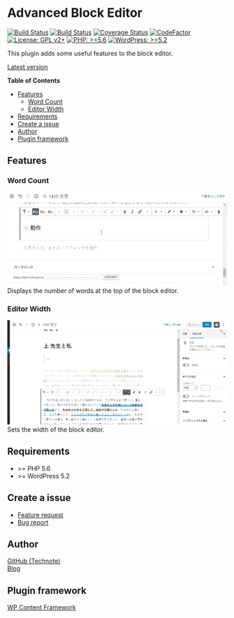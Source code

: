 # Advanced Block Editor

[![Build Status](https://github.com/technote-space/advanced-block-editor/workflows/Build/badge.svg)](https://github.com/technote-space/advanced-block-editor/actions)
[![Build Status](https://travis-ci.com/technote-space/advanced-block-editor.svg?branch=master)](https://travis-ci.com/technote-space/advanced-block-editor)
[![Coverage Status](https://coveralls.io/repos/github/technote-space/advanced-block-editor/badge.svg?branch=master)](https://coveralls.io/github/technote-space/advanced-block-editor?branch=master)
[![CodeFactor](https://www.codefactor.io/repository/github/technote-space/advanced-block-editor/badge)](https://www.codefactor.io/repository/github/technote-space/advanced-block-editor)
[![License: GPL v2+](https://img.shields.io/badge/License-GPL%20v2%2B-blue.svg)](http://www.gnu.org/licenses/gpl-2.0.html)
[![PHP: >=5.6](https://img.shields.io/badge/PHP-%3E%3D5.6-orange.svg)](http://php.net/)
[![WordPress: >=5.2](https://img.shields.io/badge/WordPress-%3E%3D5.2-brightgreen.svg)](https://wordpress.org/)

This plugin adds some useful features to the block editor.

[Latest version](https://github.com/technote-space/advanced-block-editor/releases/latest/download/release.zip)

<!-- START doctoc generated TOC please keep comment here to allow auto update -->
<!-- DON'T EDIT THIS SECTION, INSTEAD RE-RUN doctoc TO UPDATE -->
**Table of Contents**

- [Features](#features)
  - [Word Count](#word-count)
  - [Editor Width](#editor-width)
- [Requirements](#requirements)
- [Create a issue](#create-a-issue)
- [Author](#author)
- [Plugin framework](#plugin-framework)

<!-- END doctoc generated TOC please keep comment here to allow auto update -->

## Features
### Word Count
![Word Count](https://raw.githubusercontent.com/technote-space/advanced-block-editor/images/assets/word-count.gif)  
Displays the number of words at the top of the block editor.

### Editor Width
![Editor Width](https://raw.githubusercontent.com/technote-space/advanced-block-editor/images/assets/editor-width.gif)  
Sets the width of the block editor.

## Requirements
- \>= PHP 5.6
- \>= WordPress 5.2

## Create a issue
- [Feature request](https://github.com/technote-space/advanced-block-editor/issues/new?assignees=technote-space&labels=&template=feature_request.md&title=)
- [Bug report](https://github.com/technote-space/advanced-block-editor/issues/new?assignees=technote-space&labels=&template=bug_report.md&title=)

## Author
[GitHub (Technote)](https://github.com/technote-space)  
[Blog](https://technote.space)

## Plugin framework
[WP Content Framework](https://github.com/wp-content-framework/core)
